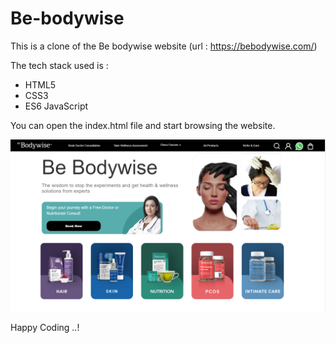 # Be-bodywise

This is a clone of the Be bodywise website (url : https://bebodywise.com/)

The tech stack used is :
* HTML5
* CSS3
* ES6 JavaScript

You can open the index.html file and start browsing the website.


![Alt text](images/homepagescreenshot.png?raw=true "Optional Title")

Happy Coding ..!
